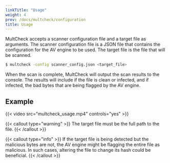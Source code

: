 ```yaml
---
linkTitle: "Usage"
weight: 4
prev: /docs/multcheck/configuration
title: Usage
---
```


MultCheck accepts a scanner configuration file and a target file as arguments. The scanner configuration file is a JSON file that contains the configuration for the AV engine to be used. The target file is the file that will be scanned.

```bash
$ multcheck -config scanner_config.json <target_file>
```

When the scan is complete, MultCheck will output the scan results to the console. The results will include if the file is clean or infected, and if infected, the bad bytes that are being flagged by the AV engine.

## Example

{{< video src="multcheck_usage.mp4" controls="yes" >}}

{{< callout type="warning" >}}
The target file must be the full path to the file.
{{< /callout >}}

{{< callout type="info" >}}
If the target file is being detected but the malicious bytes are not, the AV engine might be flagging the entire file as malicious. In such cases, altering the file to change its hash could be beneficial.
{{< /callout >}}
